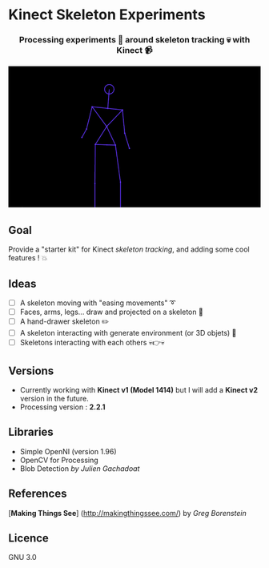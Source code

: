 # Kinect Skeleton Experiments
<h3 align="center">Processing experiments 💭 around skeleton tracking 💀 with Kinect 📹</h3>

![Dancing Skeleton](/data/skeleton_v1.gif)

## Goal
Provide a "starter kit" for Kinect *skeleton tracking*, and adding some cool features ! 💥

## Ideas
- [ ] A skeleton moving with "easing movements" ➰
- [ ] Faces, arms, legs... draw and projected on a skeleton 👹
- [ ] A hand-drawer skeleton ✏️
- [ ] A skeleton interacting with generate environment (or 3D objets) 🙌
- [ ] Skeletons interacting with each others 💀👉💀

## Versions
- Currently working with **Kinect v1 (Model 1414)** but I will add a **Kinect v2** version in the future.
- Processing version : **2.2.1**

## Libraries
- Simple OpenNI (version 1.96)
- OpenCV for Processing
- Blob Detection *by Julien Gachadoat*

## References
[**Making Things See**] (http://makingthingssee.com/) by *Greg Borenstein* 

## Licence
GNU 3.0
